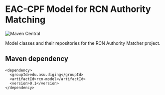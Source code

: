 # EAC-CPF Model for RCN Authority Matching

![Maven Central](https://img.shields.io/maven-central/v/edu.asu.diging/rcn-model?color=blue)


Model classes and their repositories for the RCN Authority Matcher project.

## Maven dependency
```
<dependency>
  <groupId>edu.asu.diging</groupId>
  <artifactId>rcn-model</artifactId>
  <version>0.1</version>
</dependency>
```
